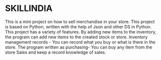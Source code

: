# SKILLINDIA 
This is a mini project on how to sell merchandise in your store. 
This project is based on Python, written with the help of Json and other DS in Python. 
This project has a variety of features. 
By adding new items to the inventory, the program can add new items to the created stock or store. 
Inventory management records - You can record what you buy or what is there in the store. 
The program written as purchasing- You can buy any item from the store Sales and keep a record knowledge of sales.
